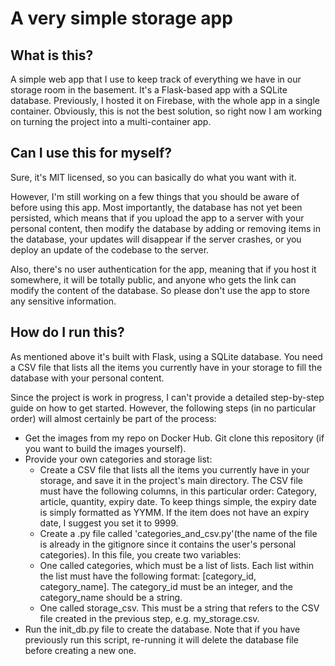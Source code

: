 # A very simple storage app
## What is this?
A simple web app that I use to keep track of everything we have in our storage room in the basement. It's a Flask-based app with a SQLite database. Previously, I hosted it on Firebase, with the whole app in a single container. Obviously, this is not the best solution, so right now I am working on turning the project into a multi-container app.

## Can I use this for myself?
Sure, it's MIT licensed, so you can basically do what you want with it. 

However, I'm still working on a few things that you should be aware of before using this app. Most importantly, the database has not yet been persisted, which means that if you upload the app to a server with your personal content, then modify the database by adding or removing items in the database, your updates will disappear if the server crashes, or you deploy an update of the codebase to the server. 

Also, there's no user authentication for the app, meaning that if you host it somewhere, it will be totally public, and anyone who gets the link can modify the content of the database. So please don't use the app to store any sensitive information. 

## How do I run this?
As mentioned above it's built with Flask, using a SQLite database. You need a CSV file that lists all the items you currently have in your storage to fill the database with your personal content. 

Since the project is work in progress, I can't provide a detailed step-by-step guide on how to get started. However, the following steps (in no particular order) will almost certainly be part of the process:

- Get the images from my repo on Docker Hub. Git clone this repository (if you want to build the images yourself).
- Provide your own categories and storage list:
  - Create a CSV file that lists all the items you currently have in your storage, and save it in the project's main directory. The CSV file must have the following columns, in this particular order: Category, article, quantity, expiry date. To keep things simple, the expiry date is simply formatted as YYMM. If the item does not have an expiry date, I suggest you set it to 9999.
  -  Create a .py file called 'categories_and_csv.py'(the name of the file is already in the gitignore since it contains the user's personal categories). In this file, you create two variables:
    - One called categories, which must be a list of lists. Each list within the list must have the following format: [category_id, category_name]. The category_id must be an integer, and the category_name should be a string.
    - One called storage_csv. This must be a string that refers to the CSV file created in the previous step, e.g. my_storage.csv.
- Run the init_db.py file to create the database. Note that if you have previously run this script, re-running it will delete the database file before creating a new one. 

